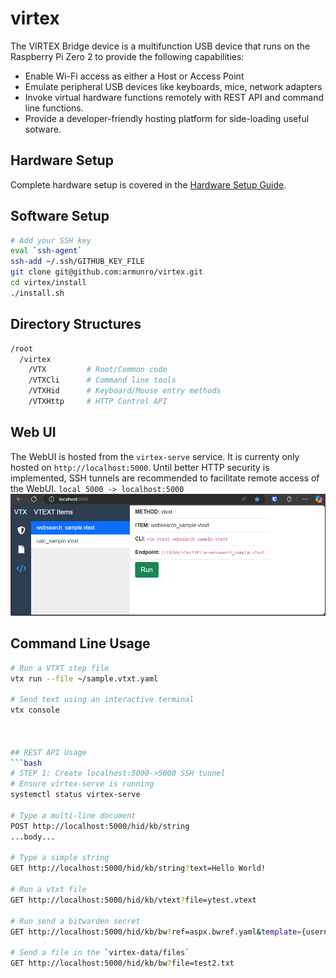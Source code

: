 # virtex

The VIRTEX Bridge device is a multifunction USB device that runs on the Raspberry Pi Zero 2 to provide the following capabilities:
- Enable Wi-Fi access as either a Host or Access Point
- Emulate peripheral USB devices like keyboards, mice, network adapters
- Invoke virtual hardware functions remotely with REST API and command line functions.
- Provide a developer-friendly hosting platform for side-loading useful sotware.



## Hardware Setup
Complete hardware setup is covered in the [Hardware Setup Guide](docs/HardwareSetup.md).

## Software Setup
```bash
# Add your SSH key
eval `ssh-agent`
ssh-add ~/.ssh/GITHUB_KEY_FILE
git clone git@github.com:armunro/virtex.git
cd virtex/install
./install.sh
```
## Directory Structures
```bash
/root
  /virtex
    /VTX         # Root/Common code
    /VTXCli      # Command line tools
    /VTXHid      # Keyboard/Mouse entry methods
    /VTXHttp     # HTTP Control API
```

## Web UI
The WebUI is hosted from the `virtex-serve` service. It is currenty only hosted on `http://localhost:5000`. Until better HTTP security is implemented, SSH tunnels are recommended to facilitate remote access of the WebUI. `local 5000 -> localhost:5000`
![Alt text](docs/webui.png "Virtex Web UI")


## Command Line Usage
```bash
# Run a VTXT step file 
vtx run --file ~/sample.vtxt.yaml

# Send text using an interactive terminal
vtx console



## REST API Usage
```bash
# STEP 1: Create localhost:5000->5000 SSH tunnel
# Ensure virtex-serve is running
systemctl status virtex-serve

# Type a multi-line document
POST http://localhost:5000/hid/kb/string
...body...

# Type a simple string
GET http://localhost:5000/hid/kb/string?text=Hello World!

# Run a vtxt file
GET http://localhost:5000/hid/kb/vtext?file=ytest.vtext

# Run send a bitwarden secret
GET http://localhost:5000/hid/kb/bw?ref=aspx.bwref.yaml&template={username}%09{password}%0A

# Send a file in the `virtex-data/files`
GET http://localhost:5000/hid/kb/bw?file=test2.txt
```
